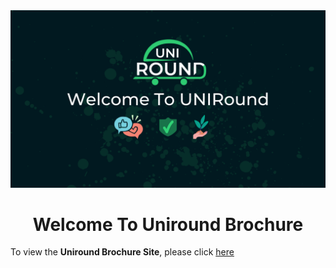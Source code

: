 <div align="cetner">
    <img src="./public/assets/github/Uniround_Brochure_Main_Image.png">
</div>

<h1 align="center">Welcome To Uniround Brochure</h1>

<div align"center">
<p align"center">To view the <strong>Uniround Brochure Site</strong>, please click <a href="https://uniround.github.io">here</a></p>
</div>
